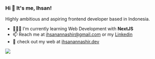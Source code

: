 ### Hi 👋 It's me, Ihsan!
Highly ambitious and aspiring frontend developer based in Indonesia.

- 👨🏻‍💻 I’m currently learning Web Development with **NextJS**
- 📫 Reach me at ihsanannashir@gmail.com or my [Linkedin](https://linkedin.com/in/ihsanannashir)
- 🔭 check out my web at [ihsanannashir.dev](https://ihsanannashir.dev)

![](https://komarev.com/ghpvc/?username=ihsanannashir)
<!--
**ihsanannashir/ihsanannashir** is a ✨ _special_ ✨ repository because its `README.md` (this file) appears on your GitHub profile.

Here are some ideas to get you started:

- 🔭 I’m currently working on ...
- 🌱 I’m currently learning ...
- 👯 I’m looking to collaborate on ...
- 🤔 I’m looking for help with ...
- 💬 Ask me about ...
- 📫 Reach me at ihsanannashir@gmail.com
- 😄 Pronouns: ...
- ⚡ Fun fact: ...
-->
